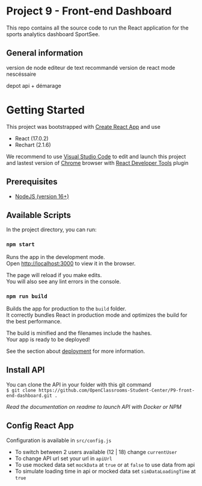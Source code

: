 
# Project 9 - Front-end Dashboard
This repo contains all the source code to run the React application for the sports analytics dashboard SportSee.

## General information


version de node 
editeur de text recommandé
version de react
mode nescéssaire

depot api + démarage

# Getting Started

This project was bootstrapped with [Create React App](https://github.com/facebook/create-react-app)
and use
- React (17.0.2)
- Rechart (2.1.6)

We recommend to use [Visual Studio Code](https://code.visualstudio.com/) to edit and launch this project and lastest version of [Chrome](https://www.google.fr/chrome/) browser with [React Developer Tools](https://chrome.google.com/webstore/detail/react-developer-tools/) plugin
## Prerequisites
- [NodeJS (version 16+)](https://nodejs.org/en/download/)
## Available Scripts

In the project directory, you can run:
### `npm start`

Runs the app in the development mode.\
Open [http://localhost:3000](http://localhost:3000) to view it in the browser.

The page will reload if you make edits.\
You will also see any lint errors in the console.

### `npm run build`

Builds the app for production to the `build` folder.\
It correctly bundles React in production mode and optimizes the build for the best performance.

The build is minified and the filenames include the hashes.\
Your app is ready to be deployed!

See the section about [deployment](https://facebook.github.io/create-react-app/docs/deployment) for more information.

## Install API

You can clone the API in your folder with this git command   
`$ git clone https://github.com/OpenClassrooms-Student-Center/P9-front-end-dashboard.git .`

*Read the documentation on readme to launch API with Docker or NPM*

## Config React App
Configuration is available in `src/config.js`
- To switch between 2 users available (12 | 18) change `currentUser`
- To change API url set your url in `apiUrl` 
- To use mocked data set `mockData` at `true` or at `false` to use data from api
- To simulate loading time in api or mocked data set `simDataLoadingTime` at `true`
